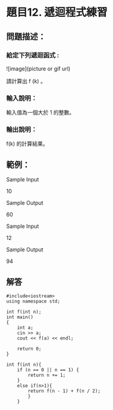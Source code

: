 # 題目12. 遞迴程式練習

## 問題描述：

### 給定下列遞迴函式 :

![image](picture or gif url)

請計算出 f (k) 。

### 輸入說明：

輸入值為一個大於 1 的整數。

### 輸出說明：

f(k) 的計算結果。

## 範例：

Sample Input  

10

Sample Output  

60

Sample Input  

12

Sample Output  

94

## 解答

```
#include<iostream>  
using namespace std;

int f(int n);
int main()
{
    int a;
    cin >> a;
    cout << f(a) << endl;

    return 0;
}

int f(int n){
    if (n == 0 || n == 1) {
        return n += 1;
    }
    else if(n>1){
        return f(n - 1) + f(n / 2);
        }
    }

